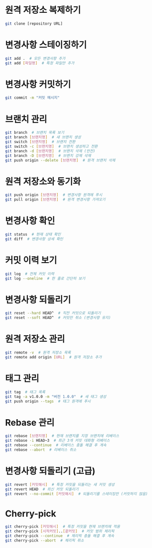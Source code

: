 # 원격 저장소 복제하기

```bash
git clone [repository URL]
```

# 변경사항 스테이징하기

```bash
git add .  # 모든 변경사항 추가
git add [파일명]  # 특정 파일만 추가
```

# 변경사항 커밋하기

```bash
git commit -m "커밋 메시지"
```

# 브랜치 관리

```bash
git branch  # 브랜치 목록 보기
git branch [브랜치명]  # 새 브랜치 생성
git switch [브랜치명]  # 브랜치 전환
git switch -c [브랜치명]  # 브랜치 생성하고 전환
git branch -d [브랜치명]  # 브랜치 삭제 (안전)
git branch -D [브랜치명]  # 브랜치 강제 삭제
git push origin --delete [브랜치명]  # 원격 브랜치 삭제
```

# 원격 저장소와 동기화

```bash
git push origin [브랜치명]  # 변경사항 원격에 푸시
git pull origin [브랜치명]  # 원격 변경사항 가져오기
```

# 변경사항 확인

```bash
git status  # 현재 상태 확인
git diff  # 변경사항 상세 확인
```

# 커밋 이력 보기

```bash
git log  # 전체 커밋 이력
git log --oneline  # 한 줄로 간단히 보기
```

# 변경사항 되돌리기

```bash
git reset --hard HEAD^  # 직전 커밋으로 되돌리기
git reset --soft HEAD^  # 커밋만 취소 (변경사항 유지)
```

# 원격 저장소 관리

```bash
git remote -v  # 원격 저장소 목록
git remote add origin [URL]  # 원격 저장소 추가
```

# 태그 관리

```bash
git tag  # 태그 목록
git tag -a v1.0.0 -m "버전 1.0.0"  # 새 태그 생성
git push origin --tags  # 태그 원격에 푸시
```

# Rebase 관리

```bash
git rebase [브랜치명]  # 현재 브랜치를 지정 브랜치에 리베이스
git rebase -i HEAD~3  # 최근 3개 커밋 대화형 리베이스
git rebase --continue  # 리베이스 충돌 해결 후 계속
git rebase --abort  # 리베이스 취소
```

# 변경사항 되돌리기 (고급)

```bash
git revert [커밋해시]  # 특정 커밋을 되돌리는 새 커밋 생성
git revert HEAD  # 최신 커밋 되돌리기
git revert --no-commit [커밋해시]  # 되돌리기를 스테이징만 (커밋하지 않음)
```

# Cherry-pick

```bash
git cherry-pick [커밋해시]  # 특정 커밋을 현재 브랜치에 적용
git cherry-pick [시작커밋]..[끝커밋]  # 커밋 범위 체리픽
git cherry-pick --continue  # 체리픽 충돌 해결 후 계속
git cherry-pick --abort  # 체리픽 취소
```
